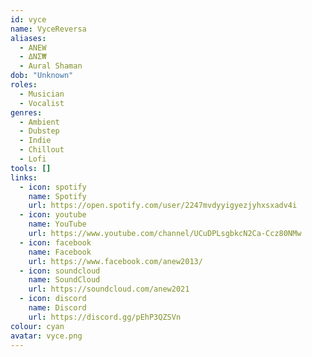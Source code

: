 ```yaml
---
id: vyce
name: VyceReversa
aliases:
  - ANEW
  - ΔΝΣ₩
  - Aural Shaman
dob: "Unknown"
roles:
  - Musician
  - Vocalist
genres:
  - Ambient
  - Dubstep
  - Indie
  - Chillout
  - Lofi
tools: []
links:
  - icon: spotify
    name: Spotify
    url: https://open.spotify.com/user/2247mvdyyigyezjyhxsxadv4i
  - icon: youtube
    name: YouTube
    url: https://www.youtube.com/channel/UCuDPLsgbkcN2Ca-Ccz80NMw
  - icon: facebook
    name: Facebook
    url: https://www.facebook.com/anew2013/
  - icon: soundcloud
    name: SoundCloud
    url: https://soundcloud.com/anew2021
  - icon: discord
    name: Discord
    url: https://discord.gg/pEhP3QZSVn
colour: cyan
avatar: vyce.png
---
```

